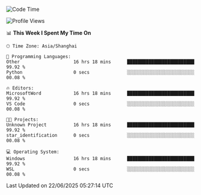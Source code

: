 <!--START_SECTION:waka-->
![Code Time](http://img.shields.io/badge/Code%20Time-3%2C006%20hrs%2045%20mins-blue)

![Profile Views](http://img.shields.io/badge/Profile%20Views-0-blue)

📊 **This Week I Spent My Time On** 

```text
🕑︎ Time Zone: Asia/Shanghai

💬 Programming Languages: 
Other                    16 hrs 18 mins      █████████████████████████   99.92 % 
Python                   0 secs              ░░░░░░░░░░░░░░░░░░░░░░░░░   00.08 % 

🔥 Editors: 
MicrosoftWord            16 hrs 18 mins      █████████████████████████   99.92 % 
VS Code                  0 secs              ░░░░░░░░░░░░░░░░░░░░░░░░░   00.08 % 

🐱‍💻 Projects: 
Unknown Project          16 hrs 18 mins      █████████████████████████   99.92 % 
star_identification      0 secs              ░░░░░░░░░░░░░░░░░░░░░░░░░   00.08 % 

💻 Operating System: 
Windows                  16 hrs 18 mins      █████████████████████████   99.92 % 
WSL                      0 secs              ░░░░░░░░░░░░░░░░░░░░░░░░░   00.08 % 
```


 Last Updated on 22/06/2025 05:27:14 UTC
<!--END_SECTION:waka-->
